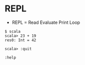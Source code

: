 # REPL


* REPL = Read Evaluate Print Loop

```
$ scala
scala> 23 + 19
res0: Int = 42

scala> :quit
```

```
:help
```


